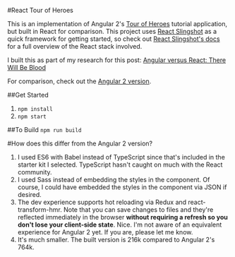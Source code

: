 #React Tour of Heroes

This is an implementation of Angular 2's [Tour of Heroes](https://angular.io/docs/ts/latest/tutorial/toh-pt1.html) tutorial application, but built in React for comparison. This project uses [React Slingshot](https://github.com/coryhouse/react-slingshot) as a quick framework for getting started, so check out [React Slingshot's docs](https://github.com/coryhouse/react-slingshot) for a full overview of the React stack involved.

I built this as part of my research for this post: [Angular versus React: There Will Be Blood]()

For comparison, check out the [Angular 2 version](https://github.com/coryhouse/angular-2-tour-of-heroes).

##Get Started
1. `npm install`
2. `npm start`

##To Build
`npm run build`

#How does this differ from the Angular 2 version?
1. I used ES6 with Babel instead of TypeScript since that's included in the starter kit I selected. TypeScript hasn't caught on much with the React community.  
2. I used Sass instead of embedding the styles in the component. Of course, I could have embedded the styles in the component via JSON if desired.  
3. The dev experience supports hot reloading via Redux and react-transform-hmr. Note that you can save changes to files and they're reflected immediately in the browser **without requiring a refresh so you don't lose your client-side state**. Nice.  I'm not aware of an equivalent experience for Angular 2 yet. If you are, please let me know.
4. It's much smaller. The built version is 216k compared to Angular 2's 764k.
